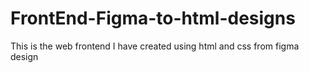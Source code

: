 # FrontEnd-Figma-to-html-designs
This is the web frontend I have created using html and css from figma design
